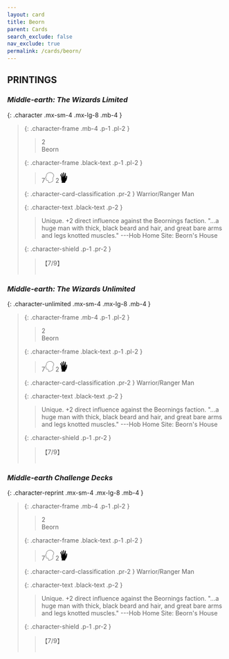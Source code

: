```yaml
---
layout: card
title: Beorn
parent: Cards
search_exclude: false
nav_exclude: true
permalink: /cards/beorn/
---
```


## PRINTINGS


### _Middle-earth: The Wizards Limited_

{: .character .mx-sm-4 .mx-lg-8 .mb-4 }
> {: .character-frame .mb-4 .p-1 .pl-2 }
> > <div class="card-mp">2</div>
> > <div class="character-card-name">Beorn</div>
>
> {: .character-frame .black-text .p-1 .pl-2 }
> > 7![](/assets/images/mind.svg) 2![](/assets/images/di.svg)
>
> {: .character-card-classification .pr-2 }
> Warrior/Ranger Man
>
> {: .character-text .black-text .p-2 }
> > Unique. +2 direct influence against the Beornings faction.  "...a huge man with thick, black beard and hair, and great bare arms and legs knotted muscles." ---Hob  Home Site: Beorn's House 
>
> {: .character-shield .p-1 .pr-2 }
> > <div class="card-shield">【7/9】</div>
> > <div class="card-corruption">&nbsp;</div>

### _Middle-earth: The Wizards Unlimited_

{: .character-unlimited .mx-sm-4 .mx-lg-8 .mb-4 }
> {: .character-frame .mb-4 .p-1 .pl-2 }
> > <div class="card-mp">2</div>
> > <div class="character-card-name">Beorn</div>
>
> {: .character-frame .black-text .p-1 .pl-2 }
> > 7![](/assets/images/mind.svg) 2![](/assets/images/di.svg)
>
> {: .character-card-classification .pr-2 }
> Warrior/Ranger Man
>
> {: .character-text .black-text .p-2 }
> > Unique. +2 direct influence against the Beornings faction.  "...a huge man with thick, black beard and hair, and great bare arms and legs knotted muscles." ---Hob  Home Site: Beorn's House 
>
> {: .character-shield .p-1 .pr-2 }
> > <div class="card-shield">【7/9】</div>
> > <div class="card-corruption">&nbsp;</div>

### _Middle-earth Challenge Decks_

{: .character-reprint .mx-sm-4 .mx-lg-8 .mb-4 }
> {: .character-frame .mb-4 .p-1 .pl-2 }
> > <div class="card-mp">2</div>
> > <div class="character-card-name">Beorn</div>
>
> {: .character-frame .black-text .p-1 .pl-2 }
> > 7![](/assets/images/mind.svg) 2![](/assets/images/di.svg)
>
> {: .character-card-classification .pr-2 }
> Warrior/Ranger Man
>
> {: .character-text .black-text .p-2 }
> > Unique. +2 direct influence against the Beornings faction.  "...a huge man with thick, black beard and hair, and great bare arms and legs knotted muscles." ---Hob  Home Site: Beorn's House 
>
> {: .character-shield .p-1 .pr-2 }
> > <div class="card-shield">【7/9】</div>
> > <div class="card-corruption">&nbsp;</div>
